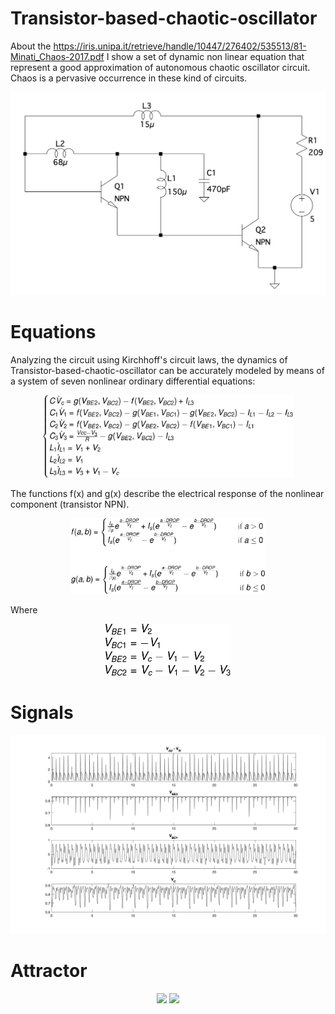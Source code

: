 # Transistor-based-chaotic-oscillator
About the https://iris.unipa.it/retrieve/handle/10447/276402/535513/81-Minati_Chaos-2017.pdf I show a set of dynamic non linear equation that represent a good approximation of autonomous chaotic oscillator circuit. Chaos is a pervasive occurrence in these kind of circuits.

<p align="center">
<img src="/circuit.png" width="550">
</p>

# Equations
Analyzing the circuit using Kirchhoff's circuit laws, the dynamics of Transistor-based-chaotic-oscillator can be accurately modeled by means of a system of seven nonlinear ordinary differential equations: 
<p align="center">
  <img src="/Eq-1.png" width="400" />
</p>

The functions f(x) and g(x) describe the electrical response of the nonlinear component (transistor NPN).
<p align="center">
<img src="/Eq-2.png" width="310">
</p>

Where 
<p align="center">
<img src="/Eq-3.png" width="200">
</p>

# Signals
<p align="center">
<img src="/signal.png" alt="alt text">
</p>

# Attractor
<p align="center">
  <img src="/attractor_VC.gif" width="380" />
  <img src="/attractor_VBC1.gif" width="380" /> 
</p>
